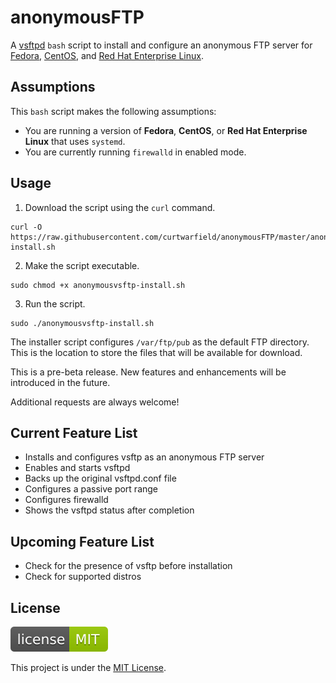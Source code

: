 # anonymousFTP
A [vsftpd](https://security.appspot.com/vsftpd.html) `bash` script to install and configure an anonymous FTP server for [Fedora](https://getfedora.org/), [CentOS](https://www.centos.org/), and [Red Hat Enterprise Linux](https://www.redhat.com).

## Assumptions

This `bash` script makes the following assumptions:
 - You are running a version of **Fedora**, **CentOS**, or **Red Hat Enterprise Linux** that uses `systemd`.
 - You are currently running `firewalld` in enabled mode.

## Usage

1. Download the script using the `curl` command.
~~~
curl -O https://raw.githubusercontent.com/curtwarfield/anonymousFTP/master/anonymousvsftp-install.sh
~~~

2. Make the script executable.
~~~
sudo chmod +x anonymousvsftp-install.sh
~~~

3. Run the script.
~~~
sudo ./anonymousvsftp-install.sh
~~~

The installer script configures `/var/ftp/pub` as the default FTP directory. This is the location to store the files that will be available for download.

This is a pre-beta release. New features and enhancements will be introduced in the future.

Additional requests are always welcome!

## Current Feature List

- Installs and configures vsftp as an anonymous FTP server
- Enables and starts vsftpd
- Backs up the original vsftpd.conf file
- Configures a passive port range
- Configures firewalld
- Shows the vsftpd status after completion

## Upcoming Feature List

- Check for the presence of vsftp before installation
- Check for supported distros

## License 
![MIT License](license-MIT-green.svg)

This project is under the [MIT License](https://raw.githubusercontent.com/curtwarfield/anonymousFTP/master/LICENSE).
